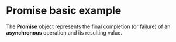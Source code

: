 # Promise basic example
The <b>Promise</b> object represents the final completion (or failure) of an <b>asynchronous</b> operation and its resulting value.
